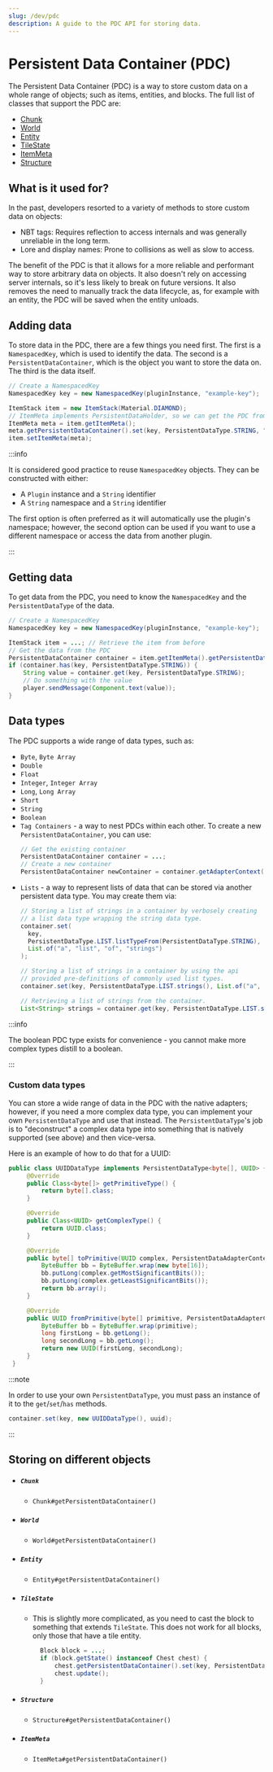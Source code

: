 ```yaml
---
slug: /dev/pdc
description: A guide to the PDC API for storing data.
---
```


# Persistent Data Container (PDC)

The Persistent Data Container (PDC) is a way to store custom data on a whole range of objects; such as items, entities, and blocks.
The full list of classes that support the PDC are:

- [Chunk](#chunk)
- [World](#world)
- [Entity](#entity)
- [TileState](#tilestate)
- [ItemMeta](#itemmeta)
- [Structure](#structure)

## What is it used for?
In the past, developers resorted to a variety of methods to store custom data on objects:

- NBT tags: Requires reflection to access internals and was generally unreliable in the long term.
- Lore and display names: Prone to collisions as well as slow to access.

The benefit of the PDC is that it allows for a more reliable and performant way to store arbitrary data on objects.
It also doesn't rely on accessing server internals, so it's less likely to break on future versions. It also removes the need to
manually track the data lifecycle, as, for example with an entity, the PDC will be saved when the entity unloads.

## Adding data
To store data in the PDC, there are a few things you need first. The first is a `NamespacedKey`, which is used to identify the data.
The second is a `PersistentDataContainer`, which is the object you want to store the data on. The third is the data itself.

```java
// Create a NamespacedKey
NamespacedKey key = new NamespacedKey(pluginInstance, "example-key");

ItemStack item = new ItemStack(Material.DIAMOND);
// ItemMeta implements PersistentDataHolder, so we can get the PDC from it
ItemMeta meta = item.getItemMeta();
meta.getPersistentDataContainer().set(key, PersistentDataType.STRING, "I love Tacos!");
item.setItemMeta(meta);
```

:::info

It is considered good practice to reuse `NamespacedKey` objects. They can be constructed with either:
- A `Plugin` instance and a `String` identifier
- A `String` namespace and a `String` identifier

The first option is often preferred as it will automatically use the plugin's namespace; however, the second option can be used if you
want to use a different namespace or access the data from another plugin.

:::

## Getting data
To get data from the PDC, you need to know the `NamespacedKey` and the `PersistentDataType` of the data.

```java
// Create a NamespacedKey
NamespacedKey key = new NamespacedKey(pluginInstance, "example-key");

ItemStack item = ...; // Retrieve the item from before
// Get the data from the PDC
PersistentDataContainer container = item.getItemMeta().getPersistentDataContainer();
if (container.has(key, PersistentDataType.STRING)) {
    String value = container.get(key, PersistentDataType.STRING);
    // Do something with the value
    player.sendMessage(Component.text(value));
}
```

## Data types

The PDC supports a wide range of data types, such as:
- `Byte`, `Byte Array`
- `Double`
- `Float`
- `Integer`, `Integer Array`
- `Long`, `Long Array`
- `Short`
- `String`
- `Boolean`
- `Tag Containers` - a way to nest PDCs within each other. To create a new `PersistentDataContainer`, you can use:
  ```java
  // Get the existing container
  PersistentDataContainer container = ...;
  // Create a new container
  PersistentDataContainer newContainer = container.getAdapterContext().newPersistentDataContainer();
  ```
- `Lists` - a way to represent lists of data that can be stored via another persistent data type. You may create them via:
  ```java
  // Storing a list of strings in a container by verbosely creating
  // a list data type wrapping the string data type.
  container.set(
    key,
    PersistentDataType.LIST.listTypeFrom(PersistentDataType.STRING),
    List.of("a", "list", "of", "strings")
  );

  // Storing a list of strings in a container by using the api
  // provided pre-definitions of commonly used list types.
  container.set(key, PersistentDataType.LIST.strings(), List.of("a", "list", "of", "strings"));

  // Retrieving a list of strings from the container.
  List<String> strings = container.get(key, PersistentDataType.LIST.strings());
  ```

:::info

The boolean PDC type exists for convenience - you cannot make more complex types distill to a boolean.

:::

### Custom data types

You can store a wide range of data in the PDC with the native adapters; however, if you need a more complex data type, you can
implement your own `PersistentDataType` and use that instead.
The `PersistentDataType`'s job is to "deconstruct" a complex data type into something that is natively supported (see above) and then vice-versa.

Here is an example of how to do that for a UUID:

```java
public class UUIDDataType implements PersistentDataType<byte[], UUID> {
     @Override
     public Class<byte[]> getPrimitiveType() {
         return byte[].class;
     }

     @Override
     public Class<UUID> getComplexType() {
         return UUID.class;
     }

     @Override
     public byte[] toPrimitive(UUID complex, PersistentDataAdapterContext context) {
         ByteBuffer bb = ByteBuffer.wrap(new byte[16]);
         bb.putLong(complex.getMostSignificantBits());
         bb.putLong(complex.getLeastSignificantBits());
         return bb.array();
     }

     @Override
     public UUID fromPrimitive(byte[] primitive, PersistentDataAdapterContext context) {
         ByteBuffer bb = ByteBuffer.wrap(primitive);
         long firstLong = bb.getLong();
         long secondLong = bb.getLong();
         return new UUID(firstLong, secondLong);
     }
 }
```

:::note

In order to use your own `PersistentDataType`, you must pass an instance of it to the `get`/`set`/`has` methods.
```java
container.set(key, new UUIDDataType(), uuid);
```

:::

## Storing on different objects

- ##### `Chunk`
    - `Chunk#getPersistentDataContainer()`
- ##### `World`
    - `World#getPersistentDataContainer()`
- ##### `Entity`
    - `Entity#getPersistentDataContainer()`
- ##### `TileState`
    - This is slightly more complicated, as you need to cast the block to something that extends `TileState`.
      This does not work for all blocks, only those that have a tile entity.
      ```java
        Block block = ...;
        if (block.getState() instanceof Chest chest) {
            chest.getPersistentDataContainer().set(key, PersistentDataType.STRING, "I love Tacos!");
            chest.update();
        }
      ```
- ##### `Structure`
    - `Structure#getPersistentDataContainer()`
- ##### `ItemMeta`
    - `ItemMeta#getPersistentDataContainer()`
